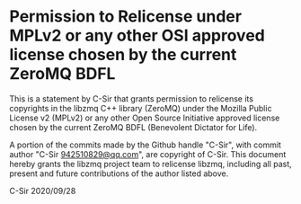 # Permission to Relicense under MPLv2 or any other OSI approved license chosen by the current ZeroMQ BDFL

This is a statement by C-Sir
that grants permission to relicense its copyrights in the libzmq C++
library (ZeroMQ) under the Mozilla Public License v2 (MPLv2) or any other 
Open Source Initiative approved license chosen by the current ZeroMQ 
BDFL (Benevolent Dictator for Life).

A portion of the commits made by the Github handle "C-Sir", with
commit author "C-Sir <942510829@qq.com>", are copyright of C-Sir.
This document hereby grants the libzmq project team to relicense libzmq, 
including all past, present and future contributions of the author listed above.

C-Sir
2020/09/28
